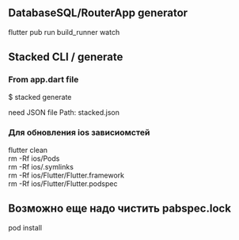 
## DatabaseSQL/RouterApp generator  
flutter pub run build_runner watch  

## Stacked CLI / generate  

### From app.dart file  
$ stacked generate  

need JSON file Path: stacked.json
### Для обновления ios зависиомстей   
 flutter clean  
 rm -Rf ios/Pods  
 rm -Rf ios/.symlinks  
 rm -Rf ios/Flutter/Flutter.framework  
 rm -Rf ios/Flutter/Flutter.podspec  

## Возможно еще надо чистить pabspec.lock  

 pod install  



